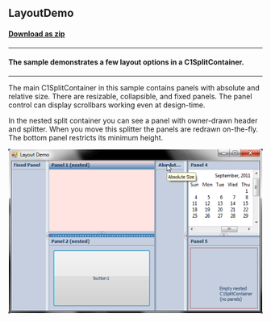 ## LayoutDemo
#### [Download as zip](https://grapecity.github.io/DownGit/#/home?url=https://github.com/GrapeCity/ComponentOne-WinForms-Samples/tree/master/NetFramework\SplitContainer\VB\LayoutDemo)
____
#### The sample demonstrates a few layout options in a C1SplitContainer.
____
The main C1SplitContainer in this sample contains panels with absolute and relative size. There are resizable, collapsible, and fixed panels.
The panel control can display scrollbars working even at design-time.

In the nested split container you can see a panel with owner-drawn header and splitter.
When you move this splitter the panels are redrawn on-the-fly.
The bottom panel restricts its minimum height.

![screenshot](screenshot.png)
